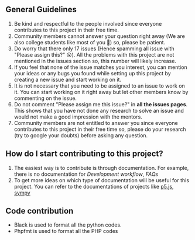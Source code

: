 ## General Guidelines
1. Be kind and respectful to the people involved since everyone contributes to this project in their free time.
2. Community members cannot answer your question right away (We are also college students like most of you 🤪) so, please be patient.
3. Do worry that there only 17 issues (Hence spamming all issue with "Please assign this?" 😵). All the problems with this project are not mentioned in the issues section so, this number will likely increase.
4. If you feel that none of the issue matches you interest, you can mention your ideas or any bugs you found while setting up this project by creating a new issue and start working on it.
5. It is not necessary that you need to be assigned to an issue to work on it. You can start working on it right away but let other members know by commenting on the issue.
6. Do not comment "Please assign me this issue?" in **all the issues pages**. This shows that you have not done any research to solve an issue and would not make a good impression with the mentors.
7. Community members are not entitled to answer you since everyone contributes to this project in their free time so, please do your research (try to google your doubts) before asking any question.

## How do I start contributing to this project?
1. The easiest way is to contribute is through documentation. For example, there is no documentation for *Development workflow*, *FAQs*
2. To get more ideas on which type of documentation will be useful for this project. You can refer to the documentations of projects like [p5.js](https://github.com/processing/p5.js), [sympy](https://github.com/sympy/sympy)

## Code contribution
- Black is used to format all the python codes.
- Phpfmt is used to format all the PHP codes
